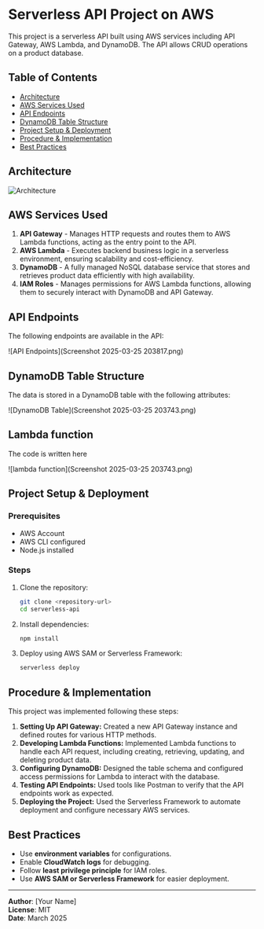# Serverless API Project on AWS

This project is a serverless API built using AWS services including API Gateway, AWS Lambda, and DynamoDB. The API allows CRUD operations on a product database.

## Table of Contents
- [Architecture](#architecture)
- [AWS Services Used](#aws-services-used)
- [API Endpoints](#api-endpoints)
- [DynamoDB Table Structure](#dynamodb-table-structure)
- [Project Setup & Deployment](#project-setup--deployment)
- [Procedure & Implementation](#procedure--implementation)
- [Best Practices](#best-practices)

## Architecture
![Architecture](download.png)

## AWS Services Used
1. **API Gateway** - Manages HTTP requests and routes them to AWS Lambda functions, acting as the entry point to the API.
2. **AWS Lambda** - Executes backend business logic in a serverless environment, ensuring scalability and cost-efficiency.
3. **DynamoDB** - A fully managed NoSQL database service that stores and retrieves product data efficiently with high availability.
4. **IAM Roles** - Manages permissions for AWS Lambda functions, allowing them to securely interact with DynamoDB and API Gateway.

## API Endpoints
The following endpoints are available in the API:

![API Endpoints](Screenshot 2025-03-25 203817.png)

## DynamoDB Table Structure
The data is stored in a DynamoDB table with the following attributes:

![DynamoDB Table](Screenshot 2025-03-25 203743.png)

## Lambda function
The code is written here

![lambda function](Screenshot 2025-03-25 203743.png)

## Project Setup & Deployment
### Prerequisites
- AWS Account
- AWS CLI configured
- Node.js installed

### Steps
1. Clone the repository:
   ```sh
   git clone <repository-url>
   cd serverless-api
   ```
2. Install dependencies:
   ```sh
   npm install
   ```
3. Deploy using AWS SAM or Serverless Framework:
   ```sh
   serverless deploy
   ```

## Procedure & Implementation
This project was implemented following these steps:
1. **Setting Up API Gateway:** Created a new API Gateway instance and defined routes for various HTTP methods.
2. **Developing Lambda Functions:** Implemented Lambda functions to handle each API request, including creating, retrieving, updating, and deleting product data.
3. **Configuring DynamoDB:** Designed the table schema and configured access permissions for Lambda to interact with the database.
4. **Testing API Endpoints:** Used tools like Postman to verify that the API endpoints work as expected.
5. **Deploying the Project:** Used the Serverless Framework to automate deployment and configure necessary AWS services.

## Best Practices
- Use **environment variables** for configurations.
- Enable **CloudWatch logs** for debugging.
- Follow **least privilege principle** for IAM roles.
- Use **AWS SAM or Serverless Framework** for easier deployment.

---
**Author**: [Your Name]  
**License**: MIT  
**Date**: March 2025  
